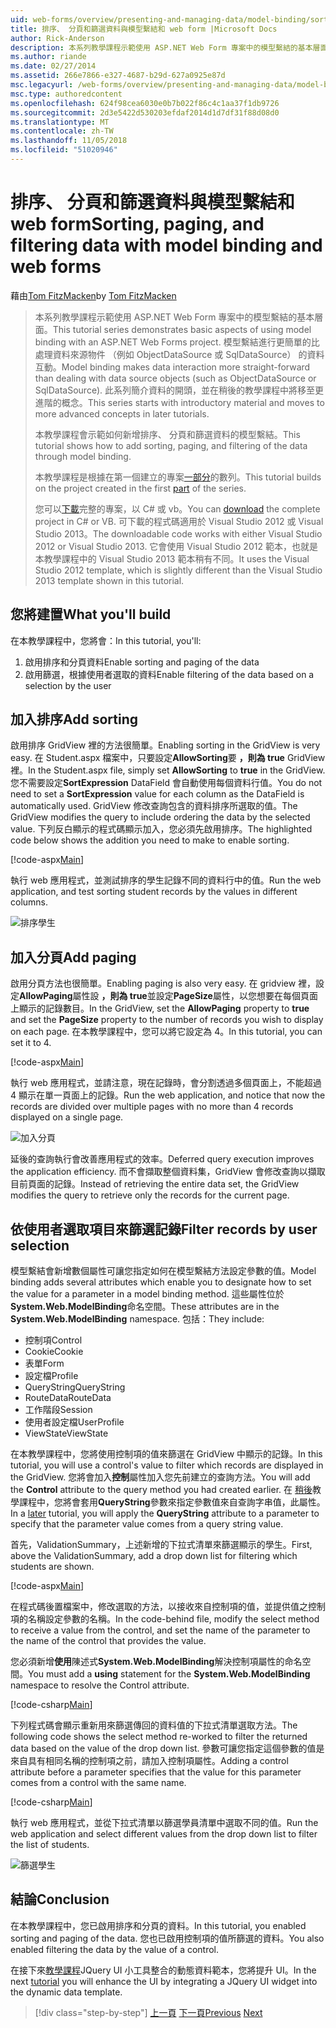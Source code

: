 ```yaml
---
uid: web-forms/overview/presenting-and-managing-data/model-binding/sorting-paging-and-filtering-data
title: 排序、 分頁和篩選資料與模型繫結和 web form |Microsoft Docs
author: Rick-Anderson
description: 本系列教學課程示範使用 ASP.NET Web Form 專案中的模型繫結的基本層面。 模型繫結進行資料互動更多簡單-...
ms.author: riande
ms.date: 02/27/2014
ms.assetid: 266e7866-e327-4687-b29d-627a0925e87d
msc.legacyurl: /web-forms/overview/presenting-and-managing-data/model-binding/sorting-paging-and-filtering-data
msc.type: authoredcontent
ms.openlocfilehash: 624f98cea6030e0b7b022f86c4c1aa37f1db9726
ms.sourcegitcommit: 2d3e5422d530203efdaf2014d1d7df31f88d08d0
ms.translationtype: MT
ms.contentlocale: zh-TW
ms.lasthandoff: 11/05/2018
ms.locfileid: "51020946"
---
```

<a name="sorting-paging-and-filtering-data-with-model-binding-and-web-forms"></a><span data-ttu-id="25f57-104">排序、 分頁和篩選資料與模型繫結和 web form</span><span class="sxs-lookup"><span data-stu-id="25f57-104">Sorting, paging, and filtering data with model binding and web forms</span></span>
====================
<span data-ttu-id="25f57-105">藉由[Tom FitzMacken](https://github.com/tfitzmac)</span><span class="sxs-lookup"><span data-stu-id="25f57-105">by [Tom FitzMacken](https://github.com/tfitzmac)</span></span>

> <span data-ttu-id="25f57-106">本系列教學課程示範使用 ASP.NET Web Form 專案中的模型繫結的基本層面。</span><span class="sxs-lookup"><span data-stu-id="25f57-106">This tutorial series demonstrates basic aspects of using model binding with an ASP.NET Web Forms project.</span></span> <span data-ttu-id="25f57-107">模型繫結進行更簡單的比處理資料來源物件 （例如 ObjectDataSource 或 SqlDataSource） 的資料互動。</span><span class="sxs-lookup"><span data-stu-id="25f57-107">Model binding makes data interaction more straight-forward than dealing with data source objects (such as ObjectDataSource or SqlDataSource).</span></span> <span data-ttu-id="25f57-108">此系列簡介資料的開頭，並在稍後的教學課程中將移至更進階的概念。</span><span class="sxs-lookup"><span data-stu-id="25f57-108">This series starts with introductory material and moves to more advanced concepts in later tutorials.</span></span>
> 
> <span data-ttu-id="25f57-109">本教學課程會示範如何新增排序、 分頁和篩選資料的模型繫結。</span><span class="sxs-lookup"><span data-stu-id="25f57-109">This tutorial shows how to add sorting, paging, and filtering of the data through model binding.</span></span>
> 
> <span data-ttu-id="25f57-110">本教學課程是根據在第一個建立的專案[一部分](retrieving-data.md)的數列。</span><span class="sxs-lookup"><span data-stu-id="25f57-110">This tutorial builds on the project created in the first [part](retrieving-data.md) of the series.</span></span>
> 
> <span data-ttu-id="25f57-111">您可以[下載](https://go.microsoft.com/fwlink/?LinkId=286116)完整的專案，以 C# 或 vb。</span><span class="sxs-lookup"><span data-stu-id="25f57-111">You can [download](https://go.microsoft.com/fwlink/?LinkId=286116) the complete project in C# or VB.</span></span> <span data-ttu-id="25f57-112">可下載的程式碼適用於 Visual Studio 2012 或 Visual Studio 2013。</span><span class="sxs-lookup"><span data-stu-id="25f57-112">The downloadable code works with either Visual Studio 2012 or Visual Studio 2013.</span></span> <span data-ttu-id="25f57-113">它會使用 Visual Studio 2012 範本，也就是本教學課程中的 Visual Studio 2013 範本稍有不同。</span><span class="sxs-lookup"><span data-stu-id="25f57-113">It uses the Visual Studio 2012 template, which is slightly different than the Visual Studio 2013 template shown in this tutorial.</span></span>


## <a name="what-youll-build"></a><span data-ttu-id="25f57-114">您將建置</span><span class="sxs-lookup"><span data-stu-id="25f57-114">What you'll build</span></span>

<span data-ttu-id="25f57-115">在本教學課程中，您將會：</span><span class="sxs-lookup"><span data-stu-id="25f57-115">In this tutorial, you'll:</span></span>

1. <span data-ttu-id="25f57-116">啟用排序和分頁資料</span><span class="sxs-lookup"><span data-stu-id="25f57-116">Enable sorting and paging of the data</span></span>
2. <span data-ttu-id="25f57-117">啟用篩選，根據使用者選取的資料</span><span class="sxs-lookup"><span data-stu-id="25f57-117">Enable filtering of the data based on a selection by the user</span></span>

## <a name="add-sorting"></a><span data-ttu-id="25f57-118">加入排序</span><span class="sxs-lookup"><span data-stu-id="25f57-118">Add sorting</span></span>

<span data-ttu-id="25f57-119">啟用排序 GridView 裡的方法很簡單。</span><span class="sxs-lookup"><span data-stu-id="25f57-119">Enabling sorting in the GridView is very easy.</span></span> <span data-ttu-id="25f57-120">在 Student.aspx 檔案中，只要設定**AllowSorting**要 **，則為 true** GridView 裡。</span><span class="sxs-lookup"><span data-stu-id="25f57-120">In the Student.aspx file, simply set **AllowSorting** to **true** in the GridView.</span></span> <span data-ttu-id="25f57-121">您不需要設定**SortExpression** DataField 會自動使用每個資料行值。</span><span class="sxs-lookup"><span data-stu-id="25f57-121">You do not need to set a **SortExpression** value for each column as the DataField is automatically used.</span></span> <span data-ttu-id="25f57-122">GridView 修改查詢包含的資料排序所選取的值。</span><span class="sxs-lookup"><span data-stu-id="25f57-122">The GridView modifies the query to include ordering the data by the selected value.</span></span> <span data-ttu-id="25f57-123">下列反白顯示的程式碼顯示加入，您必須先啟用排序。</span><span class="sxs-lookup"><span data-stu-id="25f57-123">The highlighted code below shows the addition you need to make to enable sorting.</span></span>

[!code-aspx[Main](sorting-paging-and-filtering-data/samples/sample1.aspx?highlight=5)]

<span data-ttu-id="25f57-124">執行 web 應用程式，並測試排序的學生記錄不同的資料行中的值。</span><span class="sxs-lookup"><span data-stu-id="25f57-124">Run the web application, and test sorting student records by the values in different columns.</span></span>

![排序學生](sorting-paging-and-filtering-data/_static/image2.png)

## <a name="add-paging"></a><span data-ttu-id="25f57-126">加入分頁</span><span class="sxs-lookup"><span data-stu-id="25f57-126">Add paging</span></span>

<span data-ttu-id="25f57-127">啟用分頁方法也很簡單。</span><span class="sxs-lookup"><span data-stu-id="25f57-127">Enabling paging is also very easy.</span></span> <span data-ttu-id="25f57-128">在 gridview 裡，設定**AllowPaging**屬性設 **，則為 true**並設定**PageSize**屬性，以您想要在每個頁面上顯示的記錄數目。</span><span class="sxs-lookup"><span data-stu-id="25f57-128">In the GridView, set the **AllowPaging** property to **true** and set the **PageSize** property to the number of records you wish to display on each page.</span></span> <span data-ttu-id="25f57-129">在本教學課程中，您可以將它設定為 4。</span><span class="sxs-lookup"><span data-stu-id="25f57-129">In this tutorial, you can set it to 4.</span></span>

[!code-aspx[Main](sorting-paging-and-filtering-data/samples/sample2.aspx?highlight=5)]

<span data-ttu-id="25f57-130">執行 web 應用程式，並請注意，現在記錄時，會分割透過多個頁面上，不能超過 4 顯示在單一頁面上的記錄。</span><span class="sxs-lookup"><span data-stu-id="25f57-130">Run the web application, and notice that now the records are divided over multiple pages with no more than 4 records displayed on a single page.</span></span>

![加入分頁](sorting-paging-and-filtering-data/_static/image4.png)

<span data-ttu-id="25f57-132">延後的查詢執行會改善應用程式的效率。</span><span class="sxs-lookup"><span data-stu-id="25f57-132">Deferred query execution improves the application efficiency.</span></span> <span data-ttu-id="25f57-133">而不會擷取整個資料集，GridView 會修改查詢以擷取目前頁面的記錄。</span><span class="sxs-lookup"><span data-stu-id="25f57-133">Instead of retrieving the entire data set, the GridView modifies the query to retrieve only the records for the current page.</span></span>

## <a name="filter-records-by-user-selection"></a><span data-ttu-id="25f57-134">依使用者選取項目來篩選記錄</span><span class="sxs-lookup"><span data-stu-id="25f57-134">Filter records by user selection</span></span>

<span data-ttu-id="25f57-135">模型繫結會新增數個屬性可讓您指定如何在模型繫結方法設定參數的值。</span><span class="sxs-lookup"><span data-stu-id="25f57-135">Model binding adds several attributes which enable you to designate how to set the value for a parameter in a model binding method.</span></span> <span data-ttu-id="25f57-136">這些屬性位於**System.Web.ModelBinding**命名空間。</span><span class="sxs-lookup"><span data-stu-id="25f57-136">These attributes are in the **System.Web.ModelBinding** namespace.</span></span> <span data-ttu-id="25f57-137">包括：</span><span class="sxs-lookup"><span data-stu-id="25f57-137">They include:</span></span>

- <span data-ttu-id="25f57-138">控制項</span><span class="sxs-lookup"><span data-stu-id="25f57-138">Control</span></span>
- <span data-ttu-id="25f57-139">Cookie</span><span class="sxs-lookup"><span data-stu-id="25f57-139">Cookie</span></span>
- <span data-ttu-id="25f57-140">表單</span><span class="sxs-lookup"><span data-stu-id="25f57-140">Form</span></span>
- <span data-ttu-id="25f57-141">設定檔</span><span class="sxs-lookup"><span data-stu-id="25f57-141">Profile</span></span>
- <span data-ttu-id="25f57-142">QueryString</span><span class="sxs-lookup"><span data-stu-id="25f57-142">QueryString</span></span>
- <span data-ttu-id="25f57-143">RouteData</span><span class="sxs-lookup"><span data-stu-id="25f57-143">RouteData</span></span>
- <span data-ttu-id="25f57-144">工作階段</span><span class="sxs-lookup"><span data-stu-id="25f57-144">Session</span></span>
- <span data-ttu-id="25f57-145">使用者設定檔</span><span class="sxs-lookup"><span data-stu-id="25f57-145">UserProfile</span></span>
- <span data-ttu-id="25f57-146">ViewState</span><span class="sxs-lookup"><span data-stu-id="25f57-146">ViewState</span></span>

<span data-ttu-id="25f57-147">在本教學課程中，您將使用控制項的值來篩選在 GridView 中顯示的記錄。</span><span class="sxs-lookup"><span data-stu-id="25f57-147">In this tutorial, you will use a control's value to filter which records are displayed in the GridView.</span></span> <span data-ttu-id="25f57-148">您將會加入**控制**屬性加入您先前建立的查詢方法。</span><span class="sxs-lookup"><span data-stu-id="25f57-148">You will add the **Control** attribute to the query method you had created earlier.</span></span> <span data-ttu-id="25f57-149">在 [稍後](using-query-string-values-to-retrieve-data.md)教學課程中，您將會套用**QueryString**參數來指定參數值來自查詢字串值，此屬性。</span><span class="sxs-lookup"><span data-stu-id="25f57-149">In a [later](using-query-string-values-to-retrieve-data.md) tutorial, you will apply the **QueryString** attribute to a parameter to specify that the parameter value comes from a query string value.</span></span>

<span data-ttu-id="25f57-150">首先，ValidationSummary，上述新增的下拉式清單來篩選顯示的學生。</span><span class="sxs-lookup"><span data-stu-id="25f57-150">First, above the ValidationSummary, add a drop down list for filtering which students are shown.</span></span>

[!code-aspx[Main](sorting-paging-and-filtering-data/samples/sample3.aspx?highlight=3-11)]

<span data-ttu-id="25f57-151">在程式碼後置檔案中，修改選取的方法，以接收來自控制項的值，並提供值之控制項的名稱設定參數的名稱。</span><span class="sxs-lookup"><span data-stu-id="25f57-151">In the code-behind file, modify the select method to receive a value from the control, and set the name of the parameter to the name of the control that provides the value.</span></span>

<span data-ttu-id="25f57-152">您必須新增**使用**陳述式**System.Web.ModelBinding**解決控制項屬性的命名空間。</span><span class="sxs-lookup"><span data-stu-id="25f57-152">You must add a **using** statement for the **System.Web.ModelBinding** namespace to resolve the Control attribute.</span></span>

[!code-csharp[Main](sorting-paging-and-filtering-data/samples/sample4.cs)]

<span data-ttu-id="25f57-153">下列程式碼會顯示重新用來篩選傳回的資料值的下拉式清單選取方法。</span><span class="sxs-lookup"><span data-stu-id="25f57-153">The following code shows the select method re-worked to filter the returned data based on the value of the drop down list.</span></span> <span data-ttu-id="25f57-154">參數可讓您指定這個參數的值是來自具有相同名稱的控制項之前，請加入控制項屬性。</span><span class="sxs-lookup"><span data-stu-id="25f57-154">Adding a control attribute before a parameter specifies that the value for this parameter comes from a control with the same name.</span></span>

[!code-csharp[Main](sorting-paging-and-filtering-data/samples/sample5.cs)]

<span data-ttu-id="25f57-155">執行 web 應用程式，並從下拉式清單以篩選學員清單中選取不同的值。</span><span class="sxs-lookup"><span data-stu-id="25f57-155">Run the web application and select different values from the drop down list to filter the list of students.</span></span>

![篩選學生](sorting-paging-and-filtering-data/_static/image6.png)

## <a name="conclusion"></a><span data-ttu-id="25f57-157">結論</span><span class="sxs-lookup"><span data-stu-id="25f57-157">Conclusion</span></span>

<span data-ttu-id="25f57-158">在本教學課程中，您已啟用排序和分頁的資料。</span><span class="sxs-lookup"><span data-stu-id="25f57-158">In this tutorial, you enabled sorting and paging of the data.</span></span> <span data-ttu-id="25f57-159">您也已啟用控制項的值所篩選的資料。</span><span class="sxs-lookup"><span data-stu-id="25f57-159">You also enabled filtering the data by the value of a control.</span></span>

<span data-ttu-id="25f57-160">在接下來[教學課程](integrating-jquery-ui.md)JQuery UI 小工具整合的動態資料範本，您將提升 UI。</span><span class="sxs-lookup"><span data-stu-id="25f57-160">In the next [tutorial](integrating-jquery-ui.md) you will enhance the UI by integrating a JQuery UI widget into the dynamic data template.</span></span>

> [!div class="step-by-step"]
> <span data-ttu-id="25f57-161">[上一頁](updating-deleting-and-creating-data.md)
> [下一頁](integrating-jquery-ui.md)</span><span class="sxs-lookup"><span data-stu-id="25f57-161">[Previous](updating-deleting-and-creating-data.md)
[Next](integrating-jquery-ui.md)</span></span>
